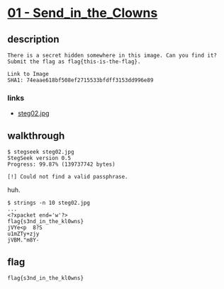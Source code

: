 # [01 - Send_in_the_Clowns](https://deadface.ctfd.io/challenges#Send%20in%20the%20Clowns-6)

## description
```
There is a secret hidden somewhere in this image. Can you find it? Submit the flag as flag{this-is-the-flag}.

Link to Image
SHA1: 74eaae618bf508ef2715533bfdff3153dd996e89
```

### links

  * [steg02.jpg](steg02.jpg)

## walkthrough

```
$ stegseek steg02.jpg
StegSeek version 0.5
Progress: 99.87% (139737742 bytes)

[!] Could not find a valid passphrase.
```

huh. 

```
$ strings -n 10 steg02.jpg
...
<?xpacket end='w'?>
flag{s3nd_in_the_kl0wns}
jVYe<p  8?S
u1mZTy+zjy
jVBM."m8Y-
```


## flag
```
flag{s3nd_in_the_kl0wns}
```
